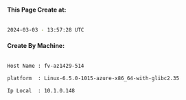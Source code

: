 
   
#### This Page Create at:

```bash

2024-03-03 - 13:57:28 UTC

```

#### Create By Machine:

```bash

Host Name : fv-az1429-514

platform  : Linux-6.5.0-1015-azure-x86_64-with-glibc2.35

Ip Local  : 10.1.0.148

```

